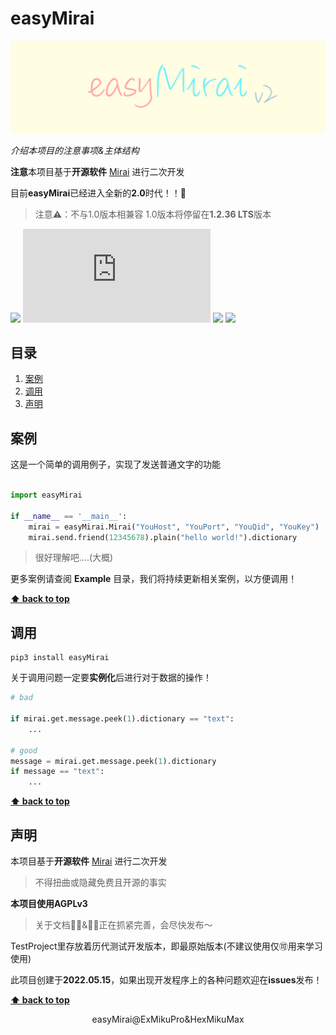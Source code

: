 # easyMirai

![](./Docs/assets/image/title-v2.png)

*介绍本项目的注意事项&主体结构*

**注意**本项目基于**开源软件** [Mirai](https://github.com/mamoe/mirai) 进行二次开发

目前**easyMirai**已经进入全新的**2.0**时代！！🥳

> 注意⚠️：不与1.0版本相兼容 1.0版本将停留在**1.2.36 LTS**版本 

[![](https://img.shields.io/badge/blog-@Sfnco-ff69b4.svg?style=flat-square&)](https://sfnco.com.cn)
![](https://img.shields.io/github/size/easyMirais/easyMirai/README.md?style=flat-square&logo=appveyor)
![](https://img.shields.io/badge/Python-3.6+-73b1e2?style=flat-square&logo=appveyor)
![](https://img.shields.io/badge/easyMirai-2.0-73d1a4?style=flat-square)

## 目录

1. [案例](#案例)
2. [调用](#调用)
3. [声明](#声明)

## 案例

这是一个简单的调用例子，实现了发送普通文字的功能

```python

import easyMirai

if __name__ == '__main__':
    mirai = easyMirai.Mirai("YouHost", "YouPort", "YouQid", "YouKey")
    mirai.send.friend(12345678).plain("hello world!").dictionary

```

> 很好理解吧....(大概)

更多案例请查阅 **Example** 目录，我们将持续更新相关案例，以方便调用！

**[⬆ back to top](#目录)**

## 调用

```shell
pip3 install easyMirai
```

关于调用问题一定要**实例化**后进行对于数据的操作！

```python
# bad

if mirai.get.message.peek(1).dictionary == "text":
    ...

# good
message = mirai.get.message.peek(1).dictionary
if message == "text":
    ...
```

**[⬆ back to top](#目录)**

## 声明

本项目基于**开源软件** [Mirai](`https://github.com/mamoe/mirai`) 进行二次开发

> 不得扭曲或隐藏免费且开源的事实

**本项目使用AGPLv3**

> 关于文档👩‍💻&🧑‍💻正在抓紧完善，会尽快发布～

TestProject里存放着历代测试开发版本，即最原始版本(不建议使用仅🉑️用来学习使用)

此项目创建于**2022.05.15**，如果出现开发程序上的各种问题欢迎在**issues**发布！

**[⬆ back to top](#目录)**

<div style="text-align: center;">easyMirai@ExMikuPro&HexMikuMax</div>
